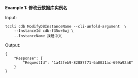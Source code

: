 **Example 1: 修改云数据库实例名**



Input: 

```
tccli cdb ModifyDBInstanceName --cli-unfold-argument  \
    --InstanceId cdb-f35wr6wj \
    --InstanceName 我是中文
```

Output: 
```
{
    "Response": {
        "RequestId": "1a42feb9-82087f71-6a0031ac-699a92a8"
    }
}
```

